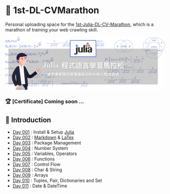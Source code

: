 # :runner: 1st-DL-CVMarathon

Personal uploading space for the [1st-Julia-DL-CV-Marathon](https://julia.cupoy.com/), which is a marathon of training your web crawling skill.

<img src="./indexBanner.png">

### :trophy: [Certificate] Coming soon ... <!-- https://github.com/magikerwin1993/1st-PyCrawlerMarathon/blob/master/Certificate.pdf -->

## :triangular_flag_on_post: Introduction
- [Day 001](https://github.com/magikerwin1993/1st-DL-CVMarathon/tree/master/homework/Day-001) : Install & Setup [Julia](https://en.wikipedia.org/wiki/Julia_(programming_language))
- [Day 002](https://github.com/magikerwin1993/1st-DL-CVMarathon/tree/master/homework/Day-002) : [Markdown](https://en.wikipedia.org/wiki/Markdown) & [LaTex](https://en.wikibooks.org/wiki/LaTeX)
- [Day 003](https://github.com/magikerwin1993/1st-DL-CVMarathon/tree/master/homework/Day-003) : Package Management
- [Day 004](https://github.com/magikerwin1993/1st-DL-CVMarathon/tree/master/homework/Day-004) : Number System
- [Day 005](https://github.com/magikerwin1993/1st-DL-CVMarathon/tree/master/homework/Day-005) : Variables, Operators
- [Day 006](https://github.com/magikerwin1993/1st-DL-CVMarathon/tree/master/homework/Day-006) : Functions
- [Day 007](https://github.com/magikerwin1993/1st-DL-CVMarathon/tree/master/homework/Day-007) : Control Flow
- [Day 008](https://github.com/magikerwin1993/1st-DL-CVMarathon/tree/master/homework/Day-008) : Char & String
- [Day 009](https://github.com/magikerwin1993/1st-DL-CVMarathon/tree/master/homework/Day-009) : Arrays
- [Day 010](https://github.com/magikerwin1993/1st-DL-CVMarathon/tree/master/homework/Day-010) : Tuples, Pair, Dictionaries and Set
- [Day 011](https://github.com/magikerwin1993/1st-DL-CVMarathon/tree/master/homework/Day-011) : Date & DateTime